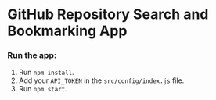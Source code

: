 # GitHub Repository Search and Bookmarking App

### Run the app:

1. Run ``` npm install ```.
2. Add your ``` API_TOKEN ``` in the ``` src/config/index.js ``` file.
3. Run ``` npm start ```.

